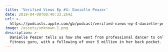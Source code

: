 ```yaml
---
title: 'Verified Views Ep #4: Danielle Peazer'
date: 2019-04-08T08:40:33.264Z
url: >-
  https://podcasts.apple.com/gb/podcast/verified-views-ep-4-danielle-peazer/id1449998981?i=1000434116719
image: /assets/unknown-1.png
description: >-
  Danielle Peazer tells us how she went from professional dancer to online
  fitness guru, with a following of over 5 million in her back pocket.
---
```



